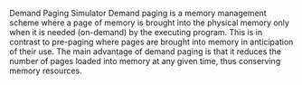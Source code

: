 Demand Paging Simulator
Demand paging is a memory management scheme where a page of memory is brought into the physical memory only when it is needed (on-demand) by the executing program. This is in contrast to pre-paging where pages are brought into memory in anticipation of their use. The main advantage of demand paging is that it reduces the number of pages loaded into memory at any given time, thus conserving memory resources.

